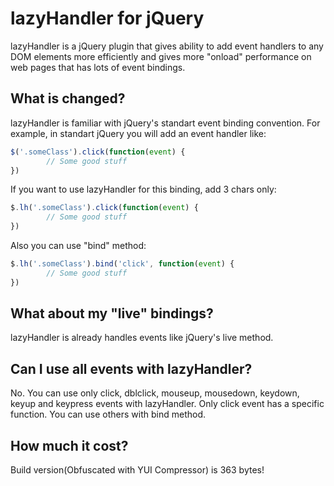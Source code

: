 # lazyHandler for jQuery

lazyHandler is a jQuery plugin that gives ability to add event handlers to any DOM elements more
efficiently and gives more "onload" performance on web pages that has lots of event bindings.

## What is changed?

lazyHandler is familiar with jQuery's standart event binding convention. For example, in standart
jQuery you will add an event handler like:

```javascript
$('.someClass').click(function(event) {
        // Some good stuff
})
```

If you want to use lazyHandler for this binding, add 3 chars only:

```javascript
$.lh('.someClass').click(function(event) {
        // Some good stuff
})
```

Also you can use "bind" method:

```javascript
$.lh('.someClass').bind('click', function(event) {
        // Some good stuff
})
```

## What about my "live" bindings?

lazyHandler is already handles events like jQuery's live method.

## Can I use all events with lazyHandler?

No. You can use only click, dblclick, mouseup, mousedown, keydown, keyup and keypress events with
lazyHandler. Only click event has a specific function. You can use others with bind method.

## How much it cost?

Build version(Obfuscated with YUI Compressor) is 363 bytes!
